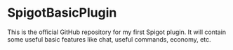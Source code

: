 # SpigotBasicPlugin
This is the official GitHub repository for my first Spigot plugin. It will contain some useful basic features like chat, useful commands, economy, etc.
